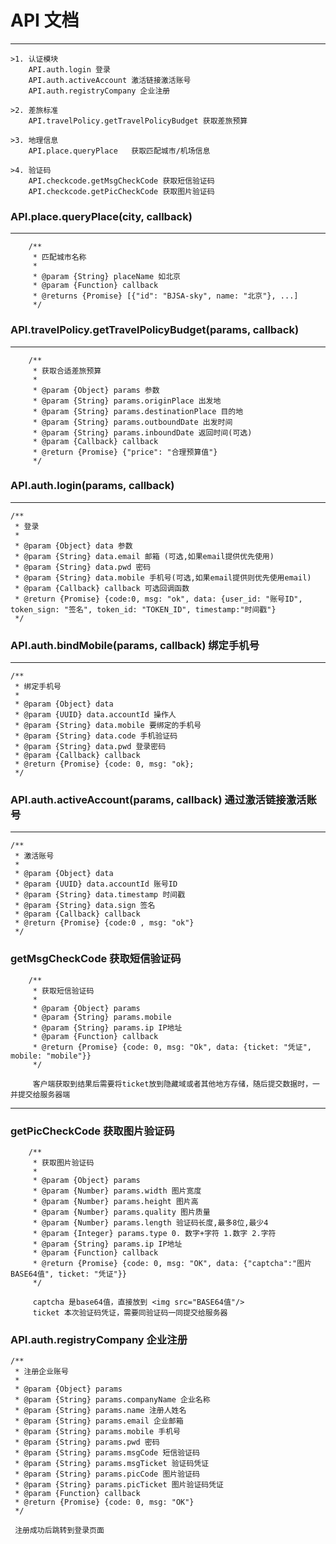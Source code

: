 # API 文档
---

    >1. 认证模块
        API.auth.login 登录
        API.auth.activeAccount 激活链接激活账号
        API.auth.registryCompany 企业注册
        
    >2. 差旅标准
        API.travelPolicy.getTravelPolicyBudget 获取差旅预算
        
    >3. 地理信息
        API.place.queryPlace   获取匹配城市/机场信息
        
    >4. 验证码
        API.checkcode.getMsgCheckCode 获取短信验证码
        API.checkcode.getPicCheckCode 获取图片验证码


### API.place.queryPlace(city, callback)
---

```
    /**
     * 匹配城市名称
     *
     * @param {String} placeName 如北京
     * @param {Function} callback
     * @returns {Promise} [{"id": "BJSA-sky", name: "北京"}, ...]
     */
```

### API.travelPolicy.getTravelPolicyBudget(params, callback)
---

```
    /**
     * 获取合适差旅预算
     *
     * @param {Object} params 参数
     * @param {String} params.originPlace 出发地
     * @param {String} params.destinationPlace 目的地
     * @param {String} params.outboundDate 出发时间
     * @param {String} params.inboundDate 返回时间(可选)
     * @param {Callback} callback
     * @return {Promise} {"price": "合理预算值"}
     */
```

### API.auth.login(params, callback)
---

```
/**
 * 登录
 *
 * @param {Object} data 参数
 * @param {String} data.email 邮箱 (可选,如果email提供优先使用)
 * @param {String} data.pwd 密码
 * @param {String} data.mobile 手机号(可选,如果email提供则优先使用email)
 * @param {Callback} callback 可选回调函数
 * @return {Promise} {code:0, msg: "ok", data: {user_id: "账号ID", token_sign: "签名", token_id: "TOKEN_ID", timestamp:"时间戳"}
 */
```

### API.auth.bindMobile(params, callback) 绑定手机号
---

```
/**
 * 绑定手机号
 *
 * @param {Object} data
 * @param {UUID} data.accountId 操作人
 * @param {String} data.mobile 要绑定的手机号
 * @param {String} data.code 手机验证码
 * @param {String} data.pwd 登录密码
 * @param {Callback} callback
 * @return {Promise} {code: 0, msg: "ok};
 */
```

### API.auth.activeAccount(params, callback) 通过激活链接激活账号
---

```
/**
 * 激活账号
 *
 * @param {Object} data
 * @param {UUID} data.accountId 账号ID
 * @param {String} data.timestamp 时间戳
 * @param {String} data.sign 签名
 * @param {Callback} callback
 * @return {Promise} {code:0 , msg: "ok"}
 */
```

### getMsgCheckCode 获取短信验证码
```
    /**
     * 获取短信验证码
     *
     * @param {Object} params
     * @param {String} params.mobile
     * @param {String} params.ip IP地址
     * @param {Function} callback
     * @return {Promise} {code: 0, msg: "Ok", data: {ticket: "凭证", mobile: "mobile"}}
     */
     
     客户端获取到结果后需要将ticket放到隐藏域或者其他地方存储，随后提交数据时，一并提交给服务器端
```
---

### getPicCheckCode 获取图片验证码
```
    /**
     * 获取图片验证码
     *
     * @param {Object} params
     * @param {Number} params.width 图片宽度
     * @param {Number} params.height 图片高
     * @param {Number} params.quality 图片质量
     * @param {Number} params.length 验证码长度,最多8位,最少4
     * @param {Integer} params.type 0. 数字+字符 1.数字 2.字符
     * @param {String} params.ip IP地址
     * @param {Function} callback
     * @return {Promise} {code: 0, msg: "OK", data: {"captcha":"图片BASE64值", ticket: "凭证"}}
     */
     
     captcha 是base64值，直接放到 <img src="BASE64值"/>
     ticket 本次验证码凭证，需要同验证码一同提交给服务器
```

### API.auth.registryCompany 企业注册
```
/**
 * 注册企业账号
 *
 * @param {Object} params
 * @param {String} params.companyName 企业名称
 * @param {String} params.name 注册人姓名
 * @param {String} params.email 企业邮箱
 * @param {String} params.mobile 手机号
 * @param {String} params.pwd 密码
 * @param {String} params.msgCode 短信验证码
 * @param {String} params.msgTicket 验证码凭证
 * @param {String} params.picCode 图片验证码
 * @param {String} params.picTicket 图片验证码凭证
 * @param {Function} callback
 * @return {Promise} {code: 0, msg: "OK"}
 */
 
 注册成功后跳转到登录页面
```
